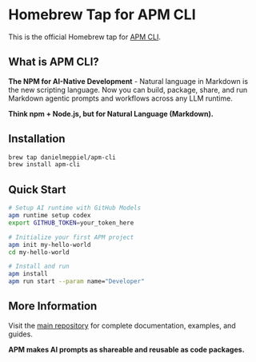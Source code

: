 # Homebrew Tap for APM CLI

This is the official Homebrew tap for [APM CLI](https://github.com/danielmeppiel/apm-cli).

## What is APM CLI?

**The NPM for AI-Native Development** - Natural language in Markdown is the new scripting language. Now you can build, package, share, and run Markdown agentic prompts and workflows across any LLM runtime.

**Think npm + Node.js, but for Natural Language (Markdown).**

## Installation

```bash
brew tap danielmeppiel/apm-cli
brew install apm-cli
```

## Quick Start

```bash
# Setup AI runtime with GitHub Models
apm runtime setup codex
export GITHUB_TOKEN=your_token_here

# Initialize your first APM project
apm init my-hello-world
cd my-hello-world

# Install and run
apm install
apm run start --param name="Developer"
```

## More Information

Visit the [main repository](https://github.com/danielmeppiel/apm-cli) for complete documentation, examples, and guides.

**APM makes AI prompts as shareable and reusable as code packages.**